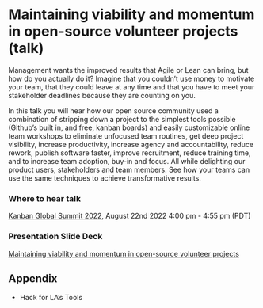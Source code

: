 # Maintaining viability and momentum in open-source volunteer projects (talk)

Management wants the improved results that Agile or Lean can bring, but how do you actually do it? Imagine that you couldn’t use money to motivate your team, that they could leave at any time and that you have to meet your stakeholder deadlines because they are counting on you.
 
In this talk you will hear how our open source community used a combination of stripping down a project to the simplest tools possible (Github’s built in, and free, kanban boards) and easily customizable online team workshops to eliminate unfocused team routines, get deep project visibility, increase productivity, increase agency and accountability, reduce rework, publish software faster, improve recruitment, reduce training time, and to increase team adoption, buy-in and focus. All while delighting our product users, stakeholders and team members.
See how your teams can use the same techniques to achieve transformative results.

### Where to hear talk 
[Kanban Global Summit 2022](https://register.kanbanevents.com/event/52b366e6-e669-4ebc-9da2-52f4fa47c8ba/summary), August 22nd 2022 4:00 pm - 4:55 pm (PDT)

### Presentation Slide Deck
[Maintaining viability and momentum in open-source volunteer projects](https://docs.google.com/presentation/d/1kwwOa9ByVP9BCRao6sf7QRXZBPrTbjyiKDsTY52mjfw/edit#slide=id.p)

## Appendix
- Hack for LA’s Tools
